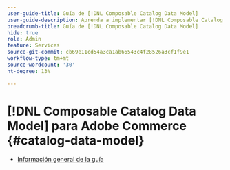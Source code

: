 ```yaml
---
user-guide-title: Guía de [!DNL Composable Catalog Data Model]
user-guide-description: Aprenda a implementar [!DNL Composable Catalog Data Model] para ofrecer catálogos de comercio flexibles y de alto rendimiento alineados con la estructura empresarial, las estrategias de comercialización y las experiencias de comercio sin encabezado.
breadcrumb-title: Guía de [!DNL Composable Catalog Data Model]
hide: true
role: Admin
feature: Services
source-git-commit: cb69e11cd54a3ca1ab66543c4f28526a3cf1f9e1
workflow-type: tm+mt
source-wordcount: '30'
ht-degree: 13%

---
```


# [!DNL Composable Catalog Data Model] para Adobe Commerce {#catalog-data-model}

- [Información general de la guía](overview.md)